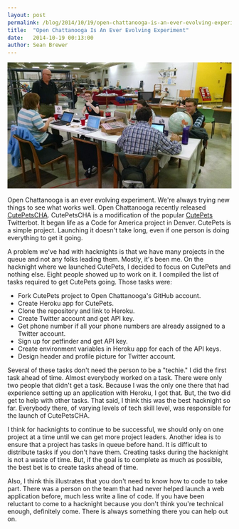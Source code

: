 ```yaml
---
layout: post
permalink: /blog/2014/10/19/open-chattanooga-is-an-ever-evolving-experiment
title:  "Open Chattanooga Is An Ever Evolving Experiment"
date:   2014-10-19 00:13:00
author: Sean Brewer
---
```


<img class="img-responsive" src="/img/blog/cutepetscha.jpg"/>

Open Chattanooga is an ever evolving experiment. We're always trying new things to see what works well. Open Chattanooga recently released [CutePetsCHA](https://twitter.com/cutepetscha). CutePetsCHA is a modification of the popular [CutePets](https://github.com/codeforamerica/cutepets) Twitterbot. It began life as a Code for America project in Denver. CutePets is a simple project. Launching it doesn't take long, even if one person is doing everything to get it going.

A problem we've had with hacknights is that we have many projects in the queue and not any folks leading them. Mostly, it's been me. On the hacknight where we launched CutePets, I decided to focus on CutePets and nothing else. Eight people showed up to work on it. I compiled the list of tasks required to get CutePets going. Those tasks were:

* Fork CutePets project to Open Chattanooga's GitHub account.
* Create Heroku app for CutePets.
* Clone the repository and link to Heroku.
* Create Twitter account and get API key.
* Get phone number if all your phone numbers are already assigned to a Twitter account.
* Sign up for petfinder and get API key.
* Create environment variables in Heroku app for each of the API keys.
* Design header and profile picture for Twitter account.

Several of these tasks don't need the person to be a "techie." I did the first task ahead of time. Almost everybody worked on a task. There were only two people that didn't get a task. Because I was the only one there that had experience setting up an application with Heroku, I got that. But, the two did get to help with other tasks. That said, I think this was the best hacknight so far. Everybody there, of varying levels of tech skill level, was responsible for the launch of CutePetsCHA.

I think for hacknights to continue to be successful, we should only on one project at a time until we can get more project leaders. Another idea is to ensure that a project has tasks in queue before hand. It is difficult to distribute tasks if you don't have them. Creating tasks during the hacknight is not a waste of time. But, if the goal is to complete as much as possible, the best bet is to create tasks ahead of time.

Also, I think this illustrates that you don't need to know how to code to take part. There was a person on the team that had never helped launch a web application before, much less write a line of code. If you have been reluctant to come to a hacknight because you don't think you're technical enough, definitely come. There is always something there you can help out on.
